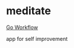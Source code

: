 # meditate


[Go Workflow](https://github.com/web-alytics/meditate/workflows/.github/workflows/go.yml/badge.svg)


app for self improvement